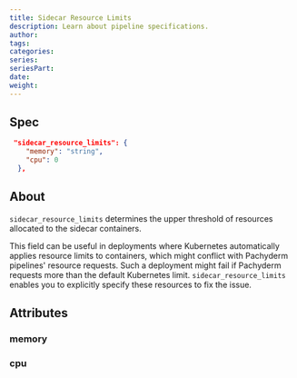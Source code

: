 ```yaml
---
title: Sidecar Resource Limits
description: Learn about pipeline specifications.
author:
tags:
categories:
series: 
seriesPart: 
date:
weight: 
---
```



## Spec

```json
 "sidecar_resource_limits": {
    "memory": "string",
    "cpu": 0
  },
```

## About 

`sidecar_resource_limits` determines the upper threshold of resources allocated to the sidecar containers.

This field can be useful in deployments where Kubernetes automatically applies resource limits to containers, which might conflict with Pachyderm pipelines' resource requests. Such a deployment might fail if Pachyderm requests more than the default Kubernetes limit. `sidecar_resource_limits` enables you to explicitly specify these resources to fix the issue.

## Attributes 

### memory

### cpu